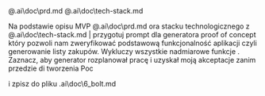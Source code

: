 <prd>
@.ai\doc\prd.md
</prd>
<tech-stack>
@.ai\doc\tech-stack.md
</tech-stack>

Na podstawie opisu MVP @.ai\doc\prd.md ora stacku technologicznego z @.ai\doc\tech-stack.md |
przygotuj prompt dla generatora proof of concept który
pozwoli nam zweryfikować podstawową funkcjonalność aplikacji czyli generowanie listy zakupów.
Wykluczy wszystkie nadmiarowe funkcje . Zaznacz, aby generator
rozplanował pracę i uzyskał moją akceptacje zanim przedzie di tworzenia Poc 

i zpisz do pliku .ai\doc\6_bolt.md